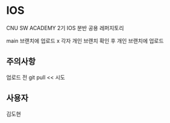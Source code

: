 # IOS

CNU SW ACADEMY 2기 IOS 분반 공용 레퍼지토리

main 브랜치에 업로드 x
각자 개인 브랜치 확인 후 개인 브랜치에 업로드

## 주의사항

업로드 전 git pull << 시도

## 사용자

김도현
